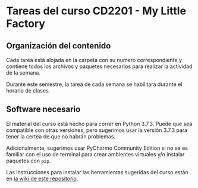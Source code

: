 # Tareas del curso CD2201 - My Little Factory

## Organización del contenido

Cada tarea está alojada en la carpeta con su numero correspondiente y contiene todos los archivos y paquetes necesarios para realizar la actividad de la semana.

Durante este semestre, la tarea de cada semana se habilitará durante el horario de clases.

## Software necesario

El material del curso está hecho para correr en Python 3.7.3. Puede que sea compatible con otras versiones, pero sugerimos usar la versión 3.7.3 para tener la certea de que no habrán problemas.

Adicionalmente, sugerimos usar PyCharmo Community Edition si no se es familiar con el uso de terminal para crear ambientes virtuales y/o instalar paquetes con `pip`. 

Las instrucciones para instalar las herramientas sugeridas del curso están en [la wiki de este repositorio](https://github.com/Beauchef-Proyecta/mlf-base/wiki/Instalaci%C3%B3n-de-Herramientas-de-Software).


